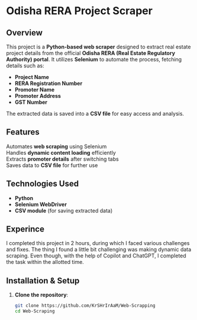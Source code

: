 # Odisha RERA Project Scraper

## Overview

This project is a **Python-based web scraper** designed to extract real estate project details from the official **Odisha RERA (Real Estate Regulatory Authority) portal**. It utilizes **Selenium** to automate the process, fetching details such as:
- **Project Name**
- **RERA Registration Number**
- **Promoter Name**
- **Promoter Address**
- **GST Number**

The extracted data is saved into a **CSV file** for easy access and analysis.

## Features

Automates **web scraping** using Selenium  
Handles **dynamic content loading** efficiently  
Extracts **promoter details** after switching tabs  
Saves data to **CSV file** for further use  

## Technologies Used

- **Python**  
- **Selenium WebDriver**  
- **CSV module** (for saving extracted data)  

## Experince

I completed this project in 2 hours, during which I faced various challenges and fixes. The thing I found a little bit challenging was making dynamic data scraping. Even though, with the help of Copilot and ChatGPT, I completed the task within the allotted time.

## Installation & Setup

1. **Clone the repository**:
   ```sh
   git clone https://github.com/KrSHrIrAaM/Web-Scrapping
   cd Web-Scraping